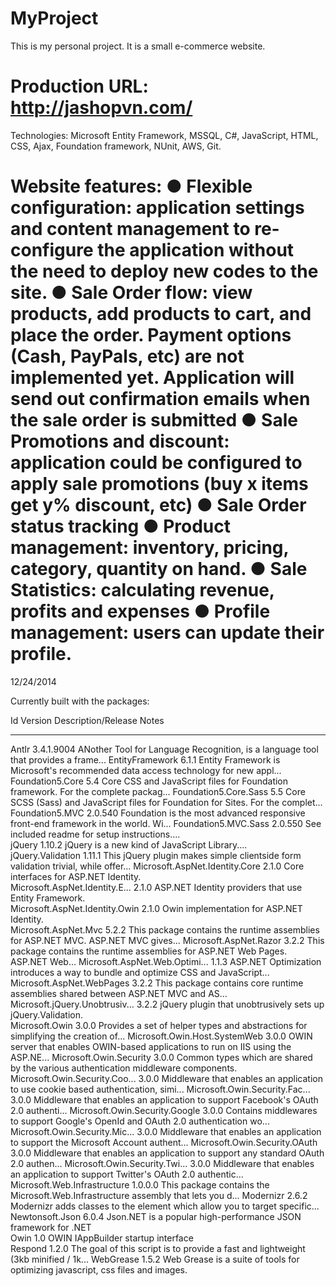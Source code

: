 MyProject
==========================================================
This is my personal project. It is a small e-commerce website. 

Production URL: http://jashopvn.com/
==========================================================
Technologies: Microsoft Entity Framework, MSSQL, C#, JavaScript, HTML, CSS, Ajax, Foundation framework, NUnit, AWS, Git. 

Website features:
●	Flexible configuration: application settings and content management to re-configure the application without the need to deploy new codes to the site. 
●	Sale Order flow: view products, add products to cart, and place the order. Payment options (Cash, PayPals, etc) are not implemented yet.  Application will send out confirmation emails when the sale order is submitted
●	Sale Promotions and discount: application could be configured to apply sale promotions (buy x items get y% discount, etc)
●	Sale Order status tracking
●	Product management: inventory, pricing, category, quantity on hand.
●	Sale Statistics: calculating revenue, profits and expenses
●	Profile management: users can update their profile.
============================================================

12/24/2014

Currently built with the packages:

Id                             Version              Description/Release Notes                                                         
--                             -------              -------------------------                                                         
Antlr                          3.4.1.9004           ANother Tool for Language Recognition, is a language tool that provides a frame...
EntityFramework                6.1.1                Entity Framework is Microsoft's recommended data access technology for new appl...
Foundation5.Core               5.4                  Core CSS and JavaScript files for Foundation framework. For the complete packag...
Foundation5.Core.Sass          5.5                  Core SCSS (Sass) and JavaScript files for Foundation for Sites. For the complet...
Foundation5.MVC                2.0.540              Foundation is the most advanced responsive front-end framework in the world. Wi...
Foundation5.MVC.Sass           2.0.550              See included readme for setup instructions....                                    
jQuery                         1.10.2               jQuery is a new kind of JavaScript Library....                                    
jQuery.Validation              1.11.1               This jQuery plugin makes simple clientside form validation trivial, while offer...
Microsoft.AspNet.Identity.Core 2.1.0                Core interfaces for ASP.NET Identity.                                             
Microsoft.AspNet.Identity.E... 2.1.0                ASP.NET Identity providers that use Entity Framework.                             
Microsoft.AspNet.Identity.Owin 2.1.0                Owin implementation for ASP.NET Identity.                                         
Microsoft.AspNet.Mvc           5.2.2                This package contains the runtime assemblies for ASP.NET MVC. ASP.NET MVC gives...
Microsoft.AspNet.Razor         3.2.2                This package contains the runtime assemblies for ASP.NET Web Pages. ASP.NET Web...
Microsoft.AspNet.Web.Optimi... 1.1.3                ASP.NET Optimization introduces a way to bundle and optimize CSS and JavaScript...
Microsoft.AspNet.WebPages      3.2.2                This package contains core runtime assemblies shared between ASP.NET MVC and AS...
Microsoft.jQuery.Unobtrusiv... 3.2.2                jQuery plugin that unobtrusively sets up jQuery.Validation.                       
Microsoft.Owin                 3.0.0                Provides a set of helper types and abstractions for simplifying the creation of...
Microsoft.Owin.Host.SystemWeb  3.0.0                OWIN server that enables OWIN-based applications to run on IIS using the ASP.NE...
Microsoft.Owin.Security        3.0.0                Common types which are shared by the various authentication middleware components.
Microsoft.Owin.Security.Coo... 3.0.0                Middleware that enables an application to use cookie based authentication, simi...
Microsoft.Owin.Security.Fac... 3.0.0                Middleware that enables an application to support Facebook's OAuth 2.0 authenti...
Microsoft.Owin.Security.Google 3.0.0                Contains middlewares to support Google's OpenId and OAuth 2.0 authentication wo...
Microsoft.Owin.Security.Mic... 3.0.0                Middleware that enables an application to support the Microsoft Account authent...
Microsoft.Owin.Security.OAuth  3.0.0                Middleware that enables an application to support any standard OAuth 2.0 authen...
Microsoft.Owin.Security.Twi... 3.0.0                Middleware that enables an application to support Twitter's OAuth 2.0 authentic...
Microsoft.Web.Infrastructure   1.0.0.0              This package contains the Microsoft.Web.Infrastructure assembly that lets you d...
Modernizr                      2.6.2                Modernizr adds classes to the <html> element which allow you to target specific...
Newtonsoft.Json                6.0.4                Json.NET is a popular high-performance JSON framework for .NET                    
Owin                           1.0                  OWIN IAppBuilder startup interface                                                
Respond                        1.2.0                The goal of this script is to provide a fast and lightweight (3kb minified / 1k...
WebGrease                      1.5.2                Web Grease is a suite of tools for optimizing javascript, css files and images.
